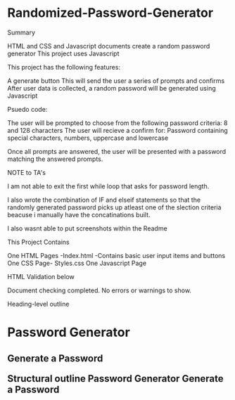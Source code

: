 # Randomized-Password-Generator

Summary

   HTML and CSS and Javascript documents create a random password generator
   This project uses Javascript

This project has the following features:

   A generate button
   This will send the user a series of prompts and confirms
   After user data is collected, a random password will be generated using Javascript
   
Psuedo code:


   The user will be prompted to choose from the following password criteria: 8 and 128 characters
   The user will recieve a confirm for:
   Password containing special characters, numbers, uppercase and lowercase  
             
   Once all prompts are answered, the user will be presented with a password matching the answered prompts. 
    
    
   NOTE to TA's
      
   I am not able to exit the first while loop that asks for password length.
   
   I also wrote the combination of IF and elseif statements so that the randomly generated password picks up atleast 
   one of the slection criteria beacuse i manually have the concatinations built.
   
   I also wasnt able to put screenshots within the Readme 
      




This Project Contains

   One HTML Pages -Index.html -Contains basic user input items and buttons 
   One CSS Page- Styles.css
   One Javascript Page
   
   
   HTML Validation below
   
   Document checking completed. No errors or warnings to show.

Heading-level outline
<h1> Password Generator

<h2> Generate a Password

Structural outline
Password Generator
Generate a Password
   
   
   
